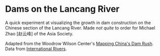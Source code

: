 # Dams on the Lancang River

A quick experiment at visualizing the growth in dam construction on the Chinese section of the Lancang River.  Made *not quite* to order for Michael Zhao [赵云峰] of the Asia Society.

Adapted from the Woodrow Wilson Center's [Mapping China's Dam Rush](http://www.wilsoncenter.org/publication/interactive-mapping-china%E2%80%99s-%E2%80%9Cdam-rush%E2%80%9D).  Data from [International Rivers](http://www.internationalrivers.org/).
